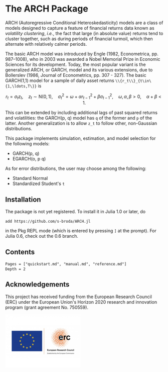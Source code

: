 # The ARCH Package

ARCH (Autoregressive Conditional Heteroskedasticity) models are a class of models designed to capture a feature of financial returns data known as *volatility clustering*, *i.e.*, the fact that large (in absolute value) returns tend to cluster together, such as during periods of financial turmoil, which then alternate with relatively calmer periods.

The basic ARCH model was introduced by Engle (1982, Econometrica, pp. 987–1008), who in 2003 was awarded a Nobel Memorial Prize in Economic Sciences for its development. Today, the most popular variant is the generalized ARCH, or GARCH, model and its various extensions, due to Bollerslev (1986, Journal of Econometrics, pp. 307 - 327). The basic GARCH(1,1) model for a sample of daily asset returns ``\\{r_t\\}_{t\in\{1,\ldots,T\}}`` is

```math
r_t=\sigma_tz_t,\quad z_t\sim\mathrm{N}(0,1),\quad
\sigma_t^2=\omega+\alpha r_{t-1}^2+\beta \sigma_{t-1}^2,\quad \omega, \alpha, \beta>0,\quad \alpha+\beta<1.
```

This can be extended by including additional lags of past squared returns and volatilities: the GARCH(p, q) model  has ``q`` of the former and ``p`` of the latter. Another generalization is to allow  ``z_t`` to follow other, non-Gaussian distributions.

This package implements simulation, estimation, and model selection for the following models:

  * GARCH(p, q)
  * EGARCH(o, p q)

As for error distributions, the user may choose among the following:

  * Standard Normal
  * Standardized Student's ``t``

## Installation

The package is not yet registered. To install it in Julia 1.0 or later, do

```
add https://github.com/s-broda/ARCH.jl
```

in the Pkg REPL mode (which is entered by pressing `]` at the prompt).
For Julia 0.6, check out the 0.6 branch.
## Contents
```@contents
Pages = ["quickstart.md", "manual.md", "reference.md"]
Depth = 2
```

## Acknowledgements

This project has received funding from the European Research Council (ERC) under the European Union's Horizon 2020 research and innovation program (grant agreement No. 750559).

<img src="assets/LOGO.jpg" width="240">
